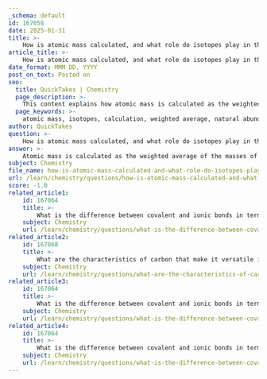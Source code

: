 ```yaml
---
_schema: default
id: 167058
date: 2025-01-31
title: >-
    How is atomic mass calculated, and what role do isotopes play in this calculation?
article_title: >-
    How is atomic mass calculated, and what role do isotopes play in this calculation?
date_format: MMM DD, YYYY
post_on_text: Posted on
seo:
  title: QuickTakes | Chemistry
  page_description: >-
    This content explains how atomic mass is calculated as the weighted average of isotopes, detailing the role of isotopes in this calculation including their natural abundances and variations.
  page_keywords: >-
    atomic mass, isotopes, calculation, weighted average, natural abundance, carbon-12, carbon-13, neutron, proton, stability, radioactivity, average mass
author: QuickTakes
question: >-
    How is atomic mass calculated, and what role do isotopes play in this calculation?
answer: >-
    Atomic mass is calculated as the weighted average of the masses of an element's isotopes, taking into account their natural abundances. This means that each isotope contributes to the overall atomic mass based on how common it is in nature. The formula used for this calculation can be expressed as:\n\n$$\n\text{Atomic Mass} = \sum ( \text{mass of isotope} \times \text{abundance of isotope} )\n$$\n\nWhere the abundance is expressed as a fraction (e.g., 0.75 for 75%).\n\n### Role of Isotopes in Atomic Mass Calculation\n\nIsotopes are variants of a chemical element that have the same number of protons but different numbers of neutrons, leading to different atomic masses. For example, carbon has two stable isotopes: carbon-12 (with 6 protons and 6 neutrons) and carbon-13 (with 6 protons and 7 neutrons). The presence of these isotopes affects the average atomic mass of carbon as follows:\n\n1. **Natural Abundance**: The relative abundance of each isotope in nature is crucial. For instance, if carbon-12 makes up 98.9% of natural carbon and carbon-13 makes up 1.1%, the atomic mass will be closer to that of carbon-12.\n\n2. **Weighted Average**: The atomic mass is not simply the mass of the most abundant isotope; it is a weighted average that reflects both the mass and the abundance of all isotopes. This is why the atomic mass of carbon is approximately 12.01 uma, rather than exactly 12 uma.\n\n3. **Stability and Radioactivity**: Some isotopes are stable, while others are radioactive. Radioactive isotopes can have significant applications in fields such as medicine and environmental science, but they also contribute to the complexity of atomic mass calculations when considering isotopic distributions in certain contexts.\n\nIn summary, isotopes play a fundamental role in the calculation of atomic mass by providing the necessary data on mass and abundance, allowing for a precise understanding of an element's average mass as represented in the periodic table.
subject: Chemistry
file_name: how-is-atomic-mass-calculated-and-what-role-do-isotopes-play-in-this-calculation.md
url: /learn/chemistry/questions/how-is-atomic-mass-calculated-and-what-role-do-isotopes-play-in-this-calculation
score: -1.0
related_article1:
    id: 167064
    title: >-
        What is the difference between covalent and ionic bonds in terms of electron sharing?
    subject: Chemistry
    url: /learn/chemistry/questions/what-is-the-difference-between-covalent-and-ionic-bonds-in-terms-of-electron-sharing
related_article2:
    id: 167068
    title: >-
        What are the characteristics of carbon that make it versatile in forming organic molecules?
    subject: Chemistry
    url: /learn/chemistry/questions/what-are-the-characteristics-of-carbon-that-make-it-versatile-in-forming-organic-molecules
related_article3:
    id: 167064
    title: >-
        What is the difference between covalent and ionic bonds in terms of electron sharing?
    subject: Chemistry
    url: /learn/chemistry/questions/what-is-the-difference-between-covalent-and-ionic-bonds-in-terms-of-electron-sharing
related_article4:
    id: 167064
    title: >-
        What is the difference between covalent and ionic bonds in terms of electron sharing?
    subject: Chemistry
    url: /learn/chemistry/questions/what-is-the-difference-between-covalent-and-ionic-bonds-in-terms-of-electron-sharing
---
```


&nbsp;